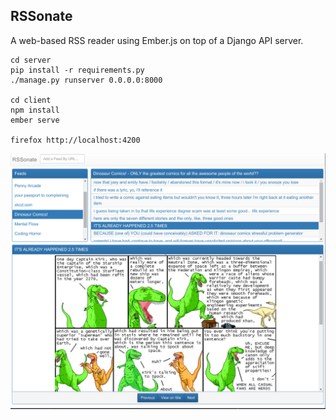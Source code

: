 RSSonate
--------

A web-based RSS reader using Ember.js on top of a Django API server.


    cd server
    pip install -r requirements.py
    ./manage.py runserver 0.0.0.0:8000

    cd client
    npm install
    ember serve

    firefox http://localhost:4200

![RSSonate Screenshot](./screenshot.png)
